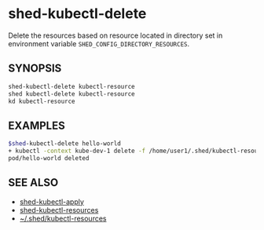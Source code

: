 # shed-kubectl-delete

Delete the resources based on resource located in directory set in environment variable `SHED_CONFIG_DIRECTORY_RESOURCES`.

## SYNOPSIS

```bash
shed-kubectl-delete kubectl-resource
shed kubectl-delete kubectl-resource
kd kubectl-resource
```

## EXAMPLES

```bash
$shed-kubectl-delete hello-world
+ kubectl -context kube-dev-1 delete -f /home/user1/.shed/kubectl-resources/hello-world
pod/hello-world deleted
```

## SEE ALSO

- [shed-kubectl-apply](shed-kubectl-apply.md)
- [shed-kubectl-resources](shed-kubectl-resources.md)
- [~/.shed/kubectl-resources](directory-kubectl-resources.md)
